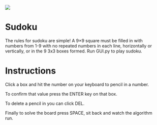 ![](Picture1.jpg)

# Sudoku
The rules for sudoku are simple!
A 9×9 square must be filled in with numbers from 1-9 with no repeated numbers in each line, horizontally or vertically, or in the 9 3x3 boxes formed.
Run GUI.py to play sudoku.

# Instructions
Click a box and hit the number on your keyboard to pencil in a number. 

To confirm that value press the ENTER key on that box. 

To delete a pencil in you can click DEL. 

Finally to solve the board press SPACE, sit back and watch the algorithm run.
